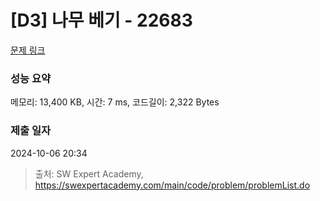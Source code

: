 # [D3] 나무 베기 - 22683 

[문제 링크](https://swexpertacademy.com/main/code/problem/problemDetail.do?contestProbId=AZIyCYJ6p30DFAQP) 

### 성능 요약

메모리: 13,400 KB, 시간: 7 ms, 코드길이: 2,322 Bytes

### 제출 일자

2024-10-06 20:34



> 출처: SW Expert Academy, https://swexpertacademy.com/main/code/problem/problemList.do